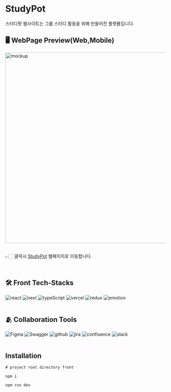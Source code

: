 
# StudyPot
스터디팟 웹사이트는 그룹 스터디 활동을 위해 만들어진 플랫폼입니다. 
<br/>

## 🖥 WebPage Preview(Web,Mobile)


<img width="600px" src="https://user-images.githubusercontent.com/68359858/128474732-0df64eee-cff4-475e-a5ab-6be34fb4ed3b.png" alt="mockup"/>

<br/>
<br/>

👉🏻 클릭시 [StudyPot](https://www.studypot.kr/) 웹페이지로 이동합니다.

<br/>

## 🛠 Front Tech-Stacks

<span id="use-tech">
  <img src="https://img.shields.io/badge/React-61dbfb?style=for-the-badge&logo=react&logoColor=black" alt="react"/> 
  <img src="https://img.shields.io/badge/Next.js-dedede?style=for-the-badge&logo=NextJs&logoColor=white" alt="next"/>
  <img src="https://img.shields.io/badge/typescript-007acc?style=for-the-badge&logo=typeScript&logoColor=white" alt="typeScript"/>
  <img src="https://img.shields.io/badge/vercel-011900?style=for-the-badge&logo=Netlify&logoColor=white" alt="vercel"/>
  <img src="https://img.shields.io/badge/Redux toolkit-7C41BE?style=for-the-badge&logo=Redux&logoColor=white" alt="redux"/>
  <img src="https://img.shields.io/badge/emotion-D36AC2?style=for-the-badge&logo=emotion&logoColor=white" alt="emotion"/>
</span>

<br/>
<br/>

## 🫂 Collaboration Tools

<span id="collaboration">
<img src="https://img.shields.io/badge/Figma-black?style=for-the-badge&logo=Figma&logoColor=white" alt="Figma"/>
  <img src="https://img.shields.io/badge/Swagger-91F230?style=for-the-badge&logo=Swagger&logoColor=153440" alt="Swagger"/>
    <img src="https://img.shields.io/badge/github-EFF0F1?style=for-the-badge&logo=github&logoColor=153440" alt="github"/>
  <img src="https://img.shields.io/badge/jira-253958?style=for-the-badge&logo=jira&logoColor=156FEA" alt="jira"/> 
  <img src="https://img.shields.io/badge/confluence-253958?style=for-the-badge&logo=confluence&logoColor=156FEA" alt="confluence"/> 
  <img src="https://img.shields.io/badge/slack-481449?style=for-the-badge&logo=slack&logoColor=white" alt="slack"/>
</span>

<br/>
<br/>


## Installation

`# project root directory front
`
<br/>

`npm i
`
<br/>

`
npm run dev
`